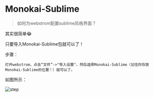 # Monokai-Sublime

> 如何为webstrom配置sublime风格界面？

其实很简单😂

只要导入Monokai-Sublime包就可以了！

步骤：

```
打开webstrom，点击“文件”->"导入设置"，然后选择Monokai-Sublime（记住你存放Monokai-Sublime的位置！）就可以了。
```

如图所示：

![step](C:\Users\w\Desktop\Monokai-Sublime\img\step.png)